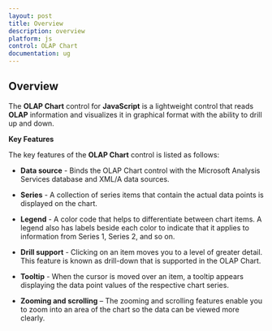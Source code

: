 ```yaml
---
layout: post
title: Overview
description: overview
platform: js
control: OLAP Chart
documentation: ug
---
```


## Overview

The **OLAP Chart** control for **JavaScript** is a lightweight control that reads **OLAP** information and visualizes it in graphical format with the ability to drill up and down.

**Key Features**

The key features of the **OLAP Chart** control is listed as follows:

* **Data source** - Binds the OLAP Chart control with the Microsoft Analysis Services database and XML/A data sources.

* **Series** - A collection of series items that contain the actual data points is displayed on the chart.

* **Legend** - A color code that helps to differentiate between chart items. A legend also has labels beside each color to indicate that it applies to information from Series 1, Series 2, and so on.

* **Drill support** - Clicking on an item moves you to a level of greater detail. This feature is known as drill-down that is supported in the OLAP Chart. 

* **Tooltip** - When the cursor is moved over an item, a tooltip appears displaying the data point values of the respective chart series.

* **Zooming and scrolling** – The zooming and scrolling features enable you to zoom into an area of the chart so the data can be viewed more clearly.



